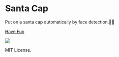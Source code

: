 # Santa Cap

Put on a santa cap automatically by face detection.🎅🤶

[Have Fun](https://lqs469.github.io/X-mas-hat/index.html)

![](https://lqs469.github.io/X-mas-hat/demo.png)

MIT License.
